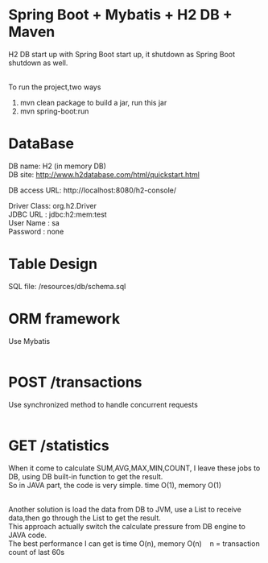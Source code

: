 # Spring Boot + Mybatis + H2 DB + Maven
H2 DB start up with Spring Boot start up, it shutdown as Spring Boot shutdown as well.<br><br>

To run the project,two ways <br>
1. mvn clean package to build a jar, run this jar<br>
2. mvn spring-boot:run<br>

# DataBase
DB name: H2  (in memory DB)<br>
DB site: http://www.h2database.com/html/quickstart.html<br>

DB access URL: http://localhost:8080/h2-console/<br>

Driver Class: org.h2.Driver<br>
JDBC URL : jdbc:h2:mem:test<br>
User Name : sa<br>
Password : none<br>

# Table Design
SQL file: /resources/db/schema.sql<br>

# ORM framework
Use Mybatis<br><br>

# POST /transactions
Use synchronized method to handle concurrent requests<br><br>

# GET /statistics
When it come to calculate SUM,AVG,MAX,MIN,COUNT, I leave these jobs to DB, using DB built-in function to get the result.<br>
So in JAVA part, the code is very simple. time O(1), memory O(1)<br><br>

Another solution is load the data from DB to JVM, use a List to receive data,then go through the List to get the result.<br>
This approach actually switch the calculate pressure from DB engine to JAVA code.<br>
The best performance I can get is time O(n), memory O(n) &nbsp;&nbsp;  n = transaction count of last 60s



